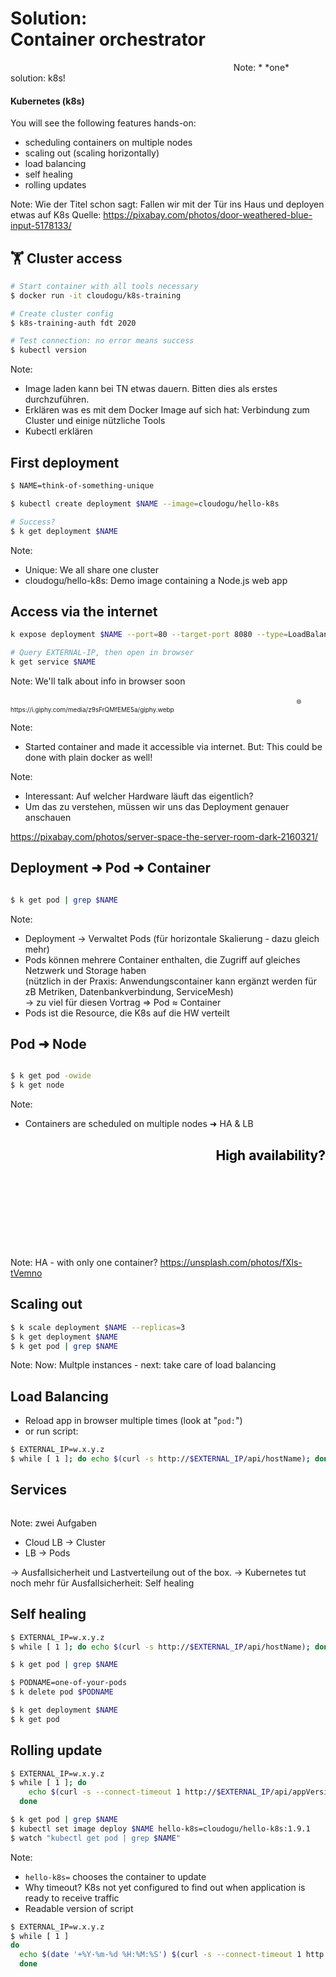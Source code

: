 # Solution: <br/>Container orchestrator



<img data-src="images/k8s_logo.svg" class="centered" width=70%/>
Note: 
* *one* solution: k8s!



#### Kubernetes (k8s)

You will see the following features hands-on:  

* scheduling containers on multiple nodes
* scaling out (scaling horizontally)
* load balancing
* self healing
* rolling updates



<!-- .slide: data-background-image="images/door.jpg"  -->

Note: 
Wie der Titel schon sagt: Fallen wir mit der Tür ins Haus und deployen etwas auf K8s
Quelle: https://pixabay.com/photos/door-weathered-blue-input-5178133/



## 🏋️ Cluster access

```bash
# Start container with all tools necessary
$ docker run -it cloudogu/k8s-training

# Create cluster config 
$ k8s-training-auth fdt 2020

# Test connection: no error means success
$ kubectl version
```

Note:
* Image laden kann bei TN etwas dauern. Bitten dies als erstes durchzuführen.
* Erklären was es mit dem Docker Image auf sich hat: Verbindung zum Cluster und einige nützliche Tools
* Kubectl erklären



## First deployment

```bash
$ NAME=think-of-something-unique

$ kubectl create deployment $NAME --image=cloudogu/hello-k8s

# Success?
$ k get deployment $NAME
```

Note:
* Unique: We all share one cluster
* cloudogu/hello-k8s: Demo image containing a Node.js web app




## Access via the internet

```bash
k expose deployment $NAME --port=80 --target-port 8080 --type=LoadBalancer

# Query EXTERNAL-IP, then open in browser
k get service $NAME
```
Note: We'll talk about info in browser soon



<!-- .slide: style="text-align: center;" -->
<img data-src="https://i.giphy.com/media/z9sFrQMfEME5a/giphy.webp" width="90%" class="centered"/>
<font size="1">🌐 https://i.giphy.com/media/z9sFrQMfEME5a/giphy.webp</font>

Note: 
* Started container and made it accessible via internet. But: This could be done with plain docker as well!



<!-- .slide: data-background-image="images/hardware.jpg"  -->
Note:
* Interessant: Auf welcher Hardware läuft das eigentlich?
* Um das zu verstehen, müssen wir uns das Deployment genauer anschauen

https://pixabay.com/photos/server-space-the-server-room-dark-2160321/



## Deployment ➜ Pod ➜ Container

<img data-src="images/deploy-pod-container.svg" class="centered" width=30%/>

```bash
$ k get pod | grep $NAME
```

Note: 
* Deployment -> Verwaltet Pods (für horizontale Skalierung - dazu gleich mehr)
* Pods können mehrere Container enthalten, die Zugriff auf gleiches Netzwerk und Storage haben  
   (nützlich in der Praxis: Anwendungscontainer kann ergänzt werden für zB Metriken, Datenbankverbindung, ServiceMesh)  
   -> zu viel für diesen Vortrag => Pod ≈ Container
* Pods ist die Resource, die K8s auf die HW verteilt



## Pod ➜ Node

<img data-src="images/pod-node.svg" class="centered" width=45%/>


```bash
$ k get pod -owide
$ k get node
```

Note:
* Containers are scheduled on multiple nodes ➜ HA & LB




<!-- .slide: data-background-image="images/rubber-ducks.jpg"  -->
<h2 style="text-align: right; color: black;">High availability?</h2>
<br/><br/><br/><br/><br/><br/><br/>

Note: HA - with only one container?
https://unsplash.com/photos/fXls-tVemno



## Scaling out 

```bash
$ k scale deployment $NAME --replicas=3
$ k get deployment $NAME
$ k get pod | grep $NAME
```

Note: 
Now: Multple instances - next: take care of load balancing 



## Load Balancing

* Reload app in browser multiple times (look at "`pod:`")
* or run script:

```bash
$ EXTERNAL_IP=w.x.y.z
$ while [ 1 ]; do echo $(curl -s http://$EXTERNAL_IP/api/hostName); done
```



## Services

<img data-src="images/services.svg" class="centered" width=45%/>

Note: zwei Aufgaben 
* Cloud LB -> Cluster
* LB -> Pods

-> Ausfallsicherheit und Lastverteilung out of the box.
-> Kubernetes tut noch mehr für Ausfallsicherheit: Self healing



## Self healing

```bash
$ EXTERNAL_IP=w.x.y.z
$ while [ 1 ]; do echo $(curl -s http://$EXTERNAL_IP/api/hostName); done
```

```bash
$ k get pod | grep $NAME

$ PODNAME=one-of-your-pods
$ k delete pod $PODNAME

$ k get deployment $NAME
$ k get pod
```



## Rolling update

```bash
$ EXTERNAL_IP=w.x.y.z
$ while [ 1 ]; do 
    echo $(curl -s --connect-timeout 1 http://$EXTERNAL_IP/api/appVersion);
  done
```

```bash
$ k get pod | grep $NAME
$ kubectl set image deploy $NAME hello-k8s=cloudogu/hello-k8s:1.9.1
$ watch "kubectl get pod | grep $NAME"
```

Note:
* `hello-k8s=` chooses the container to update
* Why timeout? K8s not yet configured to find out when application is ready to receive traffic
* Readable version of script
```bash
$ EXTERNAL_IP=w.x.y.z
$ while [ 1 ]
do
  echo $(date '+%Y-%m-%d %H:%M:%S') $(curl -s --connect-timeout 1 http://${EXTERNAL_IP}/api/appVersion)
  done
```